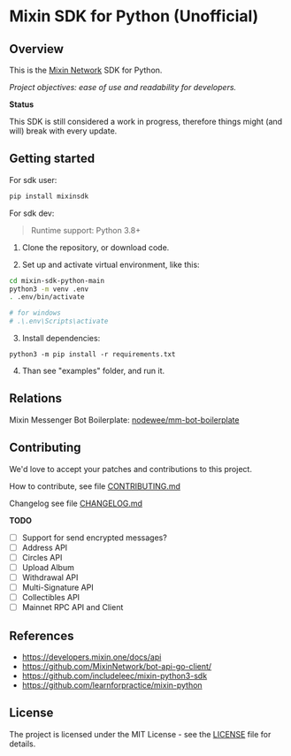 # Mixin SDK for Python (Unofficial)

## Overview

This is the [Mixin Network](https://mixin.one) SDK for Python.

*Project objectives: ease of use and readability for developers.*

**Status**

This SDK is still considered a work in progress, therefore things might (and will) break with every update.

## Getting started

For sdk user:

```bash
pip install mixinsdk
```

For sdk dev:

> Runtime support: Python 3.8+

1. Clone the repository, or download code.

2. Set up and activate virtual environment, like this:

```bash
cd mixin-sdk-python-main
python3 -m venv .env
. .env/bin/activate

# for windows
# .\.env\Scripts\activate
```

3. Install dependencies:

`python3 -m pip install -r requirements.txt`

4. Than see "examples" folder, and run it.

## Relations

Mixin Messenger Bot Boilerplate: [nodewee/mm-bot-boilerplate](https://github.com/nodewee/mm-bot-boilerplate)

## Contributing

We'd love to accept your patches and contributions to this project.

How to contribute, see file [CONTRIBUTING.md](https://github.com/nodewee/mixin-sdk-python/blob/main/CONTRIBUTING.md)

Changelog see file [CHANGELOG.md](https://github.com/nodewee/mixin-sdk-python/blob/main/CHANGELOG.md)

**TODO**

- [ ] Support for send encrypted messages?
- [ ] Address API
- [ ] Circles API
- [ ] Upload Album
- [ ] Withdrawal API
- [ ] Multi-Signature API
- [ ] Collectibles API
- [ ] Mainnet RPC API and Client

## References

- <https://developers.mixin.one/docs/api>
- <https://github.com/MixinNetwork/bot-api-go-client/>
- <https://github.com/includeleec/mixin-python3-sdk>
- <https://github.com/learnforpractice/mixin-python>

## License

The project is licensed under the MIT License - see the [LICENSE](https://github.com/nodewee/mixin-sdk-python/blob/main/LICENSE) file for details.
